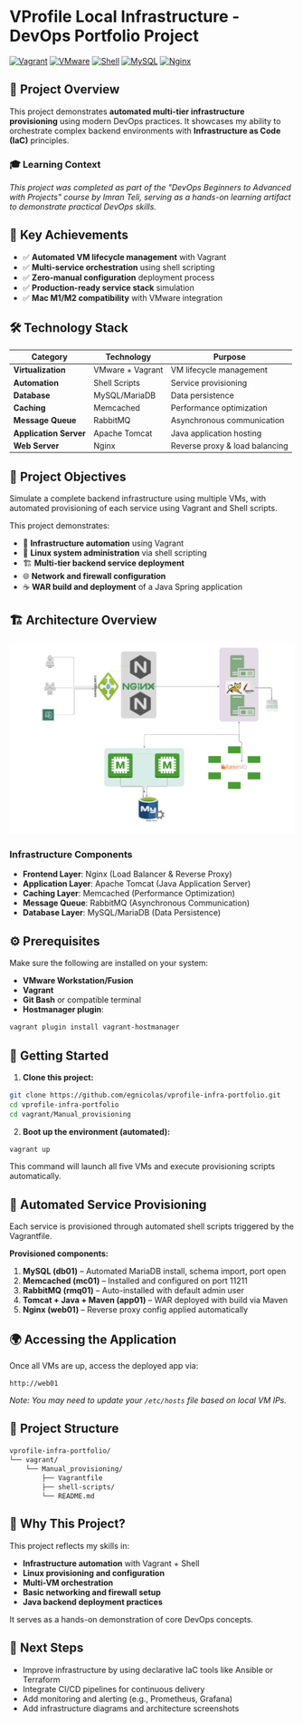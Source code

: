 # VProfile Local Infrastructure - DevOps Portfolio Project

[![Vagrant](https://img.shields.io/badge/Vagrant-1563FF?style=flat&logo=vagrant&logoColor=white)](https://www.vagrantup.com/)
[![VMware](https://img.shields.io/badge/VMware-607078?style=flat&logo=vmware&logoColor=white)](https://www.vmware.com/)
[![Shell](https://img.shields.io/badge/Shell_Script-121011?style=flat&logo=gnu-bash&logoColor=white)](https://www.gnu.org/software/bash/)
[![MySQL](https://img.shields.io/badge/MySQL-4479A1?style=flat&logo=mysql&logoColor=white)](https://www.mysql.com/)
[![Nginx](https://img.shields.io/badge/Nginx-009639?style=flat&logo=nginx&logoColor=white)](https://nginx.org/)

## 🎯 Project Overview

This project demonstrates **automated multi-tier infrastructure provisioning** using modern DevOps practices. It showcases my ability to orchestrate complex backend environments with **Infrastructure as Code (IaC)** principles.

### 🎓 Learning Context
*This project was completed as part of the "DevOps Beginners to Advanced with Projects" course by Imran Teli, serving as a hands-on learning artifact to demonstrate practical DevOps skills.*

## 🚀 Key Achievements

- ✅ **Automated VM lifecycle management** with Vagrant
- ✅ **Multi-service orchestration** using shell scripting
- ✅ **Zero-manual configuration** deployment process
- ✅ **Production-ready service stack** simulation
- ✅ **Mac M1/M2 compatibility** with VMware integration

## 🛠️ Technology Stack

| Category | Technology | Purpose |
|----------|------------|---------|
| **Virtualization** | VMware + Vagrant | VM lifecycle management |
| **Automation** | Shell Scripts | Service provisioning |
| **Database** | MySQL/MariaDB | Data persistence |
| **Caching** | Memcached | Performance optimization |
| **Message Queue** | RabbitMQ | Asynchronous communication |
| **Application Server** | Apache Tomcat | Java application hosting |
| **Web Server** | Nginx | Reverse proxy & load balancing |

## 🎯 Project Objectives

Simulate a complete backend infrastructure using multiple VMs, with automated provisioning of each service using Vagrant and Shell scripts.

This project demonstrates:
- 🔧 **Infrastructure automation** using Vagrant
- 🐧 **Linux system administration** via shell scripting
- 🏗️ **Multi-tier backend service deployment**
- 🌐 **Network and firewall configuration**
- ☕ **WAR build and deployment** of a Java Spring application

## 🏗️ Architecture Overview

![Infrastructure Diagram](./assets/infra.png)

### Infrastructure Components
- **Frontend Layer**: Nginx (Load Balancer & Reverse Proxy)
- **Application Layer**: Apache Tomcat (Java Application Server)
- **Caching Layer**: Memcached (Performance Optimization)
- **Message Queue**: RabbitMQ (Asynchronous Communication)
- **Database Layer**: MySQL/MariaDB (Data Persistence)

## ⚙️ Prerequisites

Make sure the following are installed on your system:
- **VMware Workstation/Fusion**
- **Vagrant**
- **Git Bash** or compatible terminal
- **Hostmanager plugin**:

```bash
vagrant plugin install vagrant-hostmanager
```

## 🚀 Getting Started

1. **Clone this project:**

```bash
git clone https://github.com/egnicolas/vprofile-infra-portfolio.git
cd vprofile-infra-portfolio
cd vagrant/Manual_provisioning
```

2. **Boot up the environment (automated):**

```bash
vagrant up
```

This command will launch all five VMs and execute provisioning scripts automatically.

## 🔧 Automated Service Provisioning

Each service is provisioned through automated shell scripts triggered by the Vagrantfile.

**Provisioned components:**
1. **MySQL (db01)** – Automated MariaDB install, schema import, port open
2. **Memcached (mc01)** – Installed and configured on port 11211
3. **RabbitMQ (rmq01)** – Auto-installed with default admin user
4. **Tomcat + Java + Maven (app01)** – WAR deployed with build via Maven
5. **Nginx (web01)** – Reverse proxy config applied automatically

## 🌍 Accessing the Application

Once all VMs are up, access the deployed app via:

```
http://web01
```

*Note: You may need to update your `/etc/hosts` file based on local VM IPs.*

## 📁 Project Structure

```
vprofile-infra-portfolio/
└── vagrant/
    └── Manual_provisioning/
        ├── Vagrantfile
        ├── shell-scripts/
        └── README.md
```

## 🧠 Why This Project?

This project reflects my skills in:
- **Infrastructure automation** with Vagrant + Shell
- **Linux provisioning and configuration**
- **Multi-VM orchestration**
- **Basic networking and firewall setup**
- **Java backend deployment practices**

It serves as a hands-on demonstration of core DevOps concepts.

## 🏁 Next Steps

- Improve infrastructure by using declarative IaC tools like Ansible or Terraform
- Integrate CI/CD pipelines for continuous delivery
- Add monitoring and alerting (e.g., Prometheus, Grafana)
- Add infrastructure diagrams and architecture screenshots
